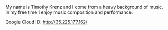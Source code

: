 My name is Timothy Krenz and I come from a heavy background of music.
In my free time I enjoy music composition and performance.


Google Cloud ID: http://35.225.177.162/
